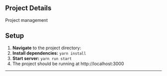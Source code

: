 ## Project Details

Project management

## Setup

1.  **Navigate** to the project directory: 
2.  **Install dependencies:** `yarn install `
3.  **Start server:** `yarn run start`
4.  The project should be running at http://localhost:3000
---
